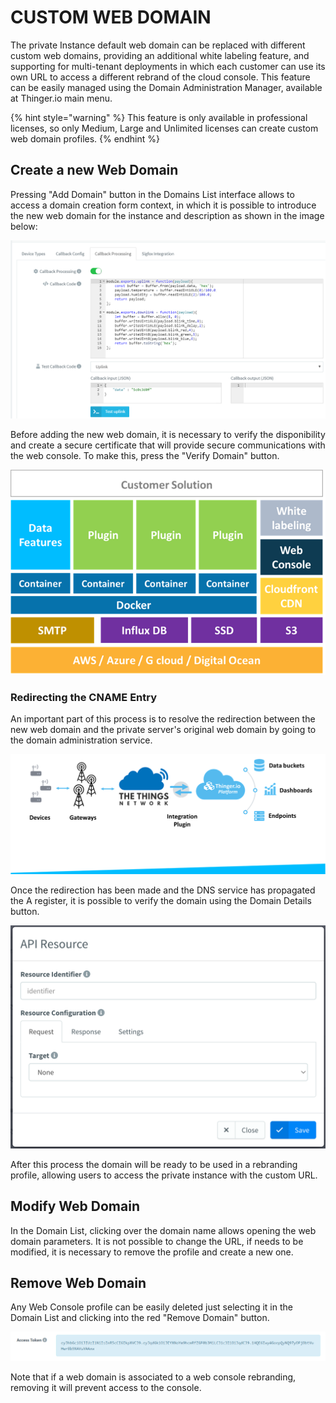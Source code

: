 # CUSTOM WEB DOMAIN

The private Instance default web domain can be replaced with different custom web domains, providing an additional white labeling feature, and supporting for multi-tenant deployments in which each customer can use its own URL to access a different rebrand of the cloud console. This feature can be easily managed using the Domain Administration Manager, available at Thinger.io main menu.

{% hint style="warning" %}
This feature is only available in professional licenses, so only Medium, Large and Unlimited licenses can create custom web domain profiles. &#x20;
{% endhint %}

## Create a new Web Domain

Pressing "Add Domain" button in the Domains List interface allows to access a domain creation form context, in which it is possible to introduce the new web domain for the instance and description as shown in the image below:&#x20;

![](<.gitbook/assets/image (209).png>)

Before adding the new web domain, it is necessary to verify the disponibility and create a secure certificate that will provide secure communications with the web console. To make this, press the "Verify Domain" button.&#x20;

![](<.gitbook/assets/image (228).png>)

### Redirecting the CNAME Entry&#x20;

An important part of this process is to resolve the redirection between the new web domain and the private server's original web domain by going to the domain administration service.&#x20;

![](<.gitbook/assets/image (211).png>)

Once the redirection has been made and the DNS service has propagated the A register, it is possible to verify the domain using the Domain Details button.&#x20;

![](<.gitbook/assets/image (49).png>)

After this process the domain will be ready to be used in a rebranding profile, allowing users to access the private instance with the custom URL.

## Modify Web Domain

In the Domain List, clicking over the domain name allows opening the web domain parameters. It is not possible to change the URL, if needs to be modified, it is necessary to remove the profile and create a new one.&#x20;

## Remove Web Domain

Any Web Console profile can be easily deleted just selecting it in the Domain List and clicking into the red "Remove Domain" button.

![](<.gitbook/assets/image (104).png>)

Note that if a web domain is associated to a web console rebranding, removing it will prevent access to the console.



